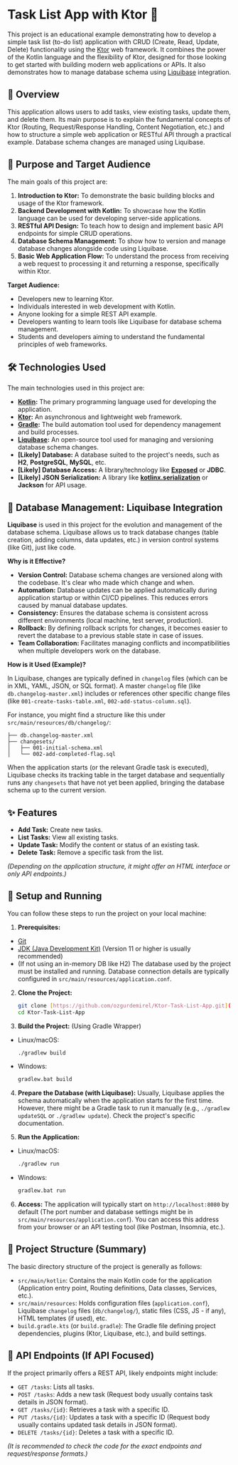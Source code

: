 # Task List App with Ktor 🚀

This project is an educational example demonstrating how to develop a simple task list (to-do list) application with CRUD (Create, Read, Update, Delete) functionality using the [Ktor](https://ktor.io/) web framework. It combines the power of the Kotlin language and the flexibility of Ktor, designed for those looking to get started with building modern web applications or APIs. It also demonstrates how to manage database schema using [Liquibase](https://www.liquibase.org/) integration.

## 📝 Overview

This application allows users to add tasks, view existing tasks, update them, and delete them. Its main purpose is to explain the fundamental concepts of Ktor (Routing, Request/Response Handling, Content Negotiation, etc.) and how to structure a simple web application or RESTful API through a practical example. Database schema changes are managed using Liquibase.

## 🎯 Purpose and Target Audience

The main goals of this project are:

1.  **Introduction to Ktor:** To demonstrate the basic building blocks and usage of the Ktor framework.
2.  **Backend Development with Kotlin:** To showcase how the Kotlin language can be used for developing server-side applications.
3.  **RESTful API Design:** To teach how to design and implement basic API endpoints for simple CRUD operations.
4.  **Database Schema Management:** To show how to version and manage database changes alongside code using Liquibase.
5.  **Basic Web Application Flow:** To understand the process from receiving a web request to processing it and returning a response, specifically within Ktor.

**Target Audience:**

* Developers new to learning Ktor.
* Individuals interested in web development with Kotlin.
* Anyone looking for a simple REST API example.
* Developers wanting to learn tools like Liquibase for database schema management.
* Students and developers aiming to understand the fundamental principles of web frameworks.

## 🛠️ Technologies Used

The main technologies used in this project are:

* **[Kotlin](https://kotlinlang.org/):** The primary programming language used for developing the application.
* **[Ktor](https://ktor.io/):** An asynchronous and lightweight web framework.
* **[Gradle](https://gradle.org/):** The build automation tool used for dependency management and build processes.
* **[Liquibase](https://www.liquibase.org/):** An open-source tool used for managing and versioning database schema changes.
* **[Likely] Database:** A database suited to the project's needs, such as **H2**, **PostgreSQL**, **MySQL**, etc.
* **[Likely] Database Access:** A library/technology like **[Exposed](https://github.com/JetBrains/Exposed)** or **JDBC**.
* **[Likely] JSON Serialization:** A library like **[kotlinx.serialization](https://github.com/Kotlin/kotlinx.serialization)** or **Jackson** for API usage.

## 💾 Database Management: Liquibase Integration

**Liquibase** is used in this project for the evolution and management of the database schema. Liquibase allows us to track database changes (table creation, adding columns, data updates, etc.) in version control systems (like Git), just like code.

**Why is it Effective?**

* **Version Control:** Database schema changes are versioned along with the codebase. It's clear who made which change and when.
* **Automation:** Database updates can be applied automatically during application startup or within CI/CD pipelines. This reduces errors caused by manual database updates.
* **Consistency:** Ensures the database schema is consistent across different environments (local machine, test server, production).
* **Rollback:** By defining rollback scripts for changes, it becomes easier to revert the database to a previous stable state in case of issues.
* **Team Collaboration:** Facilitates managing conflicts and incompatibilities when multiple developers work on the database.

**How is it Used (Example)?**

In Liquibase, changes are typically defined in `changelog` files (which can be in XML, YAML, JSON, or SQL format). A master `changelog` file (like `db.changelog-master.xml`) includes or references other specific change files (like `001-create-tasks-table.xml`, `002-add-status-column.sql`).

For instance, you might find a structure like this under `src/main/resources/db/changelog/`:

```db/changelog/
├── db.changelog-master.xml
├── changesets/
│   ├── 001-initial-schema.xml
│   └── 002-add-completed-flag.sql
```

When the application starts (or the relevant Gradle task is executed), Liquibase checks its tracking table in the target database and sequentially runs any `changesets` that have not yet been applied, bringing the database schema up to the current version.

## ✨ Features

* **Add Task:** Create new tasks.
* **List Tasks:** View all existing tasks.
* **Update Task:** Modify the content or status of an existing task.
* **Delete Task:** Remove a specific task from the list.

*(Depending on the application structure, it might offer an HTML interface or only API endpoints.)*

## 🚀 Setup and Running

You can follow these steps to run the project on your local machine:

1.  **Prerequisites:**
   * [Git](https://git-scm.com/)
   * [JDK (Java Development Kit)](https://adoptium.net/) (Version 11 or higher is usually recommended)
   * (If not using an in-memory DB like H2) The database used by the project must be installed and running. Database connection details are typically configured in `src/main/resources/application.conf`.

2.  **Clone the Project:**
    ```bash
    git clone [https://github.com/ozgurdemirel/Ktor-Task-List-App.git](https://github.com/ozgurdemirel/Ktor-Task-List-App.git)
    cd Ktor-Task-List-App
    ```

3.  **Build the Project:** (Using Gradle Wrapper)
   * Linux/macOS:
       ```bash
       ./gradlew build
       ```
   * Windows:
       ```bash
       gradlew.bat build
       ```

4.  **Prepare the Database (with Liquibase):**
    Usually, Liquibase applies the schema automatically when the application starts for the first time. However, there might be a Gradle task to run it manually (e.g., `./gradlew updateSQL` or `./gradlew update`). Check the project's specific documentation.

5.  **Run the Application:**
   * Linux/macOS:
       ```bash
       ./gradlew run
       ```
   * Windows:
       ```bash
       gradlew.bat run
       ```

6.  **Access:**
    The application will typically start on `http://localhost:8080` by default (The port number and database settings might be in `src/main/resources/application.conf`). You can access this address from your browser or an API testing tool (like Postman, Insomnia, etc.).

## 📂 Project Structure (Summary)

The basic directory structure of the project is generally as follows:

* `src/main/kotlin`: Contains the main Kotlin code for the application (Application entry point, Routing definitions, Data classes, Services, etc.).
* `src/main/resources`: Holds configuration files (`application.conf`), Liquibase `changelog` files (`db/changelog/`), static files (CSS, JS - if any), HTML templates (if used), etc.
* `build.gradle.kts` (or `build.gradle`): The Gradle file defining project dependencies, plugins (Ktor, Liquibase, etc.), and build settings.

## 🔌 API Endpoints (If API Focused)

If the project primarily offers a REST API, likely endpoints might include:

* `GET /tasks`: Lists all tasks.
* `POST /tasks`: Adds a new task (Request body usually contains task details in JSON format).
* `GET /tasks/{id}`: Retrieves a task with a specific ID.
* `PUT /tasks/{id}`: Updates a task with a specific ID (Request body usually contains updated task details in JSON format).
* `DELETE /tasks/{id}`: Deletes a task with a specific ID.

*(It is recommended to check the code for the exact endpoints and request/response formats.)*

